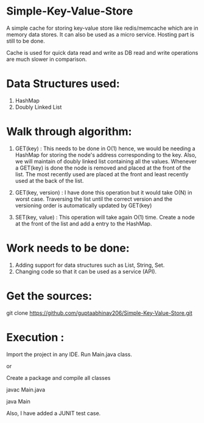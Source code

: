 # Simple-Key-Value-Store

A simple cache for storing key-value store like redis/memcache which are in memory data stores.
It can also be used as a micro service. Hosting part is still to be done.

Cache is used for quick data read and write as DB read and write operations are much slower in comparison. 

# Data Structures used:
1. HashMap 
2. Doubly Linked List

# Walk through algorithm:

1. GET(key) :
This needs to be done in O(1) hence, we would be needing a HashMap for storing the node's address corresponding to the key. Also, we will maintain of doubly linked list containing all the values. 
Whenever a GET(key) is done the node is removed and placed at the front of the list. The most recently used are placed at the front and least recently used at the back of the list.

2. GET(key, version) :
I have done this operation but it would take O(N) in worst case. Traversing the list until the correct version and the versioning order is automatically updated by GET(key)

3. SET(key, value) :
This operation will take again O(1) time. Create a node at the front of the list and add a entry to the HashMap. 



# Work needs to be done:
1. Adding support for data structures such as List, String, Set.
2. Changing code so that it can be used as a service (API).


# Get the sources:
git clone https://github.com/guptaabhinav206/Simple-Key-Value-Store.git

# Execution :
Import the project in any IDE.
Run Main.java class.

or

Create a package and compile all classes

   javac Main.java

   java Main

Also, I have added a JUNIT test case. 

